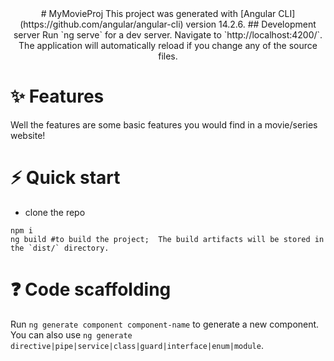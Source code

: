 <div style="text-align:center">
# MyMovieProj
This project was generated with [Angular CLI](https://github.com/angular/angular-cli) version 14.2.6.
## Development server
Run `ng serve` for a dev server. Navigate to `http://localhost:4200/`. The application will automatically reload if you change any of the source files.
</div>

# ✨ Features
Well the features are some basic features you would find in a movie/series website!

# ⚡️ Quick start
- clone the repo

```
npm i
ng build #to build the project;  The build artifacts will be stored in the `dist/` directory.
```

# ❓ Code scaffolding

Run `ng generate component component-name` to generate a new component. You can also use `ng generate directive|pipe|service|class|guard|interface|enum|module`.

